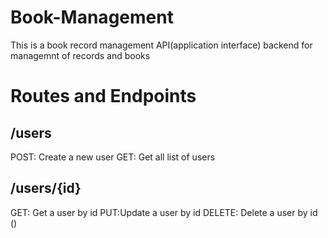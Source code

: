 # Book-Management


This is a book record management API(application interface)  backend for managemnt of records and books

#  Routes and Endpoints

## /users
POST: Create a new user
GET: Get all list of users


## /users/{id}
GET: Get a user by id
PUT:Update a user by id
DELETE: Delete a user by id ()

